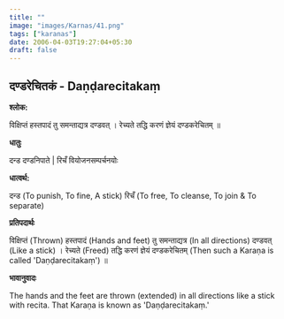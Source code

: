 ```yaml
---
title: ""
image: "images/Karnas/41.png"
tags: ["karanas"]
date: 2006-04-03T19:27:04+05:30
draft: false
---
```


## दण्डरेचितकं - Daṇḍarecitakaṃ

**श्लोक:**

विक्षिप्तं हस्तपादं तु समन्ताद्यत्र दण्डवत् । रेच्यते तद्धि करणं ज्ञेयं दण्डकरेचितम् ॥

**धातुः**

दन्ड दण्डनिपाते |
रिचँ वियोजनसम्पर्चनयोः 

**धात्वर्थ:**

दन्ड (To punish, To fine, A stick)
रिचँ (To free, To cleanse, To join & To separate)

**प्रतिपदार्थः**

विक्षिप्तं (Thrown) हस्तपादं (Hands and feet) तु समन्ताद्यत्र (In all directions) दण्डवत् (Like a stick) । रेच्यते (Freed) तद्धि करणं ज्ञेयं दण्डकरेचितम् (Then such a Karaṇa is called 'Daṇḍarecitakaṃ') ॥

**भावानुवादः**

The hands and the feet are thrown (extended) in all directions like a stick with recita. That Karaṇa is known as 'Daṇḍarecitakaṃ.'